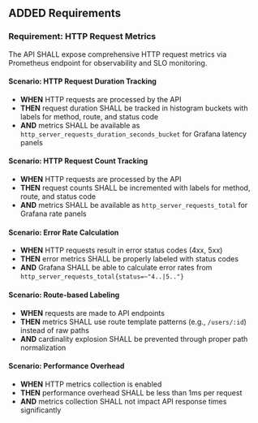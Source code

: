 ## ADDED Requirements

### Requirement: HTTP Request Metrics
The API SHALL expose comprehensive HTTP request metrics via Prometheus endpoint for observability and SLO monitoring.

#### Scenario: HTTP Request Duration Tracking
- **WHEN** HTTP requests are processed by the API
- **THEN** request duration SHALL be tracked in histogram buckets with labels for method, route, and status code
- **AND** metrics SHALL be available as `http_server_requests_duration_seconds_bucket` for Grafana latency panels

#### Scenario: HTTP Request Count Tracking
- **WHEN** HTTP requests are processed by the API
- **THEN** request counts SHALL be incremented with labels for method, route, and status code
- **AND** metrics SHALL be available as `http_server_requests_total` for Grafana rate panels

#### Scenario: Error Rate Calculation
- **WHEN** HTTP requests result in error status codes (4xx, 5xx)
- **THEN** error metrics SHALL be properly labeled with status codes
- **AND** Grafana SHALL be able to calculate error rates from `http_server_requests_total{status=~"4..|5.."}`

#### Scenario: Route-based Labeling
- **WHEN** requests are made to API endpoints
- **THEN** metrics SHALL use route template patterns (e.g., `/users/:id`) instead of raw paths
- **AND** cardinality explosion SHALL be prevented through proper path normalization

#### Scenario: Performance Overhead
- **WHEN** HTTP metrics collection is enabled
- **THEN** performance overhead SHALL be less than 1ms per request
- **AND** metrics collection SHALL not impact API response times significantly
